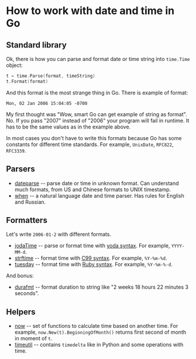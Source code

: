 # How to work with date and time in Go

## Standard library

Ok, there is how you can parse and format date or time string into `time.Time` object:

```go
t = time.Parse(format, timeString)
t.Format(format)
```

And this format is the most strange thing in Go. There is example of format:

```
Mon, 02 Jan 2006 15:04:05 -0700
```

My first thought was "Wow, smart Go can get example of string as format". No. If you pass "2007" instead of "2006" your program will fail in runtime. It has to be the same values as in the example above.

In most cases you don't have to write this formats because Go has some constants for different time standards. For example, `UnixDate`, `RFC822`, `RFC3339`.

## Parsers

+ [dateparse](https://github.com/araddon/dateparse) -- parse date or time in unknown format. Can understand much formats, from US and Chinese formats to UNIX timestamp.
+ [when](https://github.com/olebedev/when) -- a natural language date and time parser. Has rules for English and Russian.

## Formatters

Let's write `2006-01-2` with different formats.

+ [jodaTime](https://github.com/vjeantet/jodaTime) -- parse or format time with [yoda syntax](http://joda-time.sourceforge.net/apidocs/org/joda/time/format/DateTimeFormat.html). For example, `YYYY-MM-d`.
+ [strftime](https://github.com/awoodbeck/strftime) -- format time with [C99 syntax](https://en.cppreference.com/w/c/chrono/strftime). For example, `%Y-%m-%d`.
+ [tuesday](https://github.com/osteele/tuesday) -- format time with [Ruby syntax](https://ruby-doc.org/core-2.4.1/Time.html#method-i-strftime). For example, `%Y-%m-%-d`.

And bonus:

+ [durafmt](https://github.com/hako/durafmt) -- format duration to string like "2 weeks 18 hours 22 minutes 3 seconds".

## Helpers

+ [now](https://github.com/jinzhu/now) -- set of functions to calculate time based on another time. For example, `now.New(t).BeginningOfMonth()` returns first second of month in moment of `t`.
+ [timeutil](https://github.com/leekchan/timeutil) -- contains `timedelta` like in Python and some operations with time.
